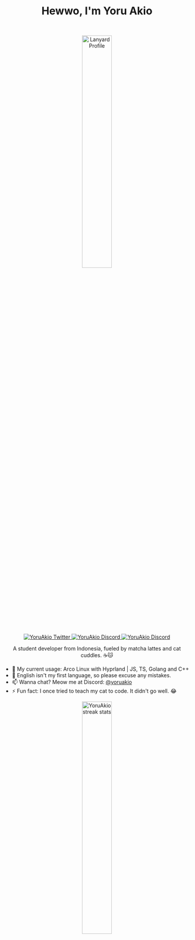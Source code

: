 <div align="center">
  <h1>Hewwo, I'm Yoru Akio</h1>

  <img style="margin: 30px;" width=40% src="https://lanyard-profile-readme.vercel.app/api/919841186246692886?theme=dark&bg=18121f&animated=true&hideDiscrim=true&borderRadius=10px&idleMessage=Teaching%20cats%20to%code%20one%20hairball%20at%20a%20time..." alt="Lanyard Profile" />
  
  </br>
  </br>
  
  <a href="https://twitter.com/YoruAkio">
    <img alt="YoruAkio Twitter" src="https://img.shields.io/badge/Twitter-1DA1F2?style=for-the-badge&logo=x&logoColor=white" />
  </a>
  <a href="https://discord.com/users/919841186246692886">
    <img alt="YoruAkio Discord" src="https://img.shields.io/badge/Discord-5865F2?style=for-the-badge&logo=discord&logoColor=white" />
  </a>
  <a href="https://ko-fi.com/yoruakio">
    <img alt="YoruAkio Discord" src="https://img.shields.io/badge/Kofi-ff5f5f?style=for-the-badge&logo=kofi&logoColor=white" />
  </a>
  <p>A student developer from Indonesia, fueled by matcha lattes and cat cuddles. ☕🐱</p>
</div>

- 🌱 My current usage: Arco Linux with Hyprland | JS, TS, Golang and C++
- 💬 English isn't my first language, so please excuse any mistakes.
- 📫 Wanna chat? Meow me at Discord: [@yoruakio](https://discord.com/users/919841186246692886)
- ⚡ Fun fact: I once tried to teach my cat to code. It didn't go well. 😂

<div align="center">
  <img alt="YoruAkio streak stats" width=40% src="https://github-readme-streak-stats.herokuapp.com/?user=YoruAkio" />
</div>
